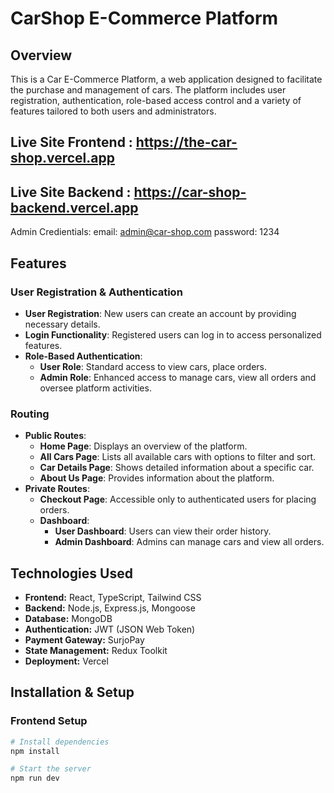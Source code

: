 # CarShop E-Commerce Platform

## Overview

This is a Car E-Commerce Platform, a web application designed to facilitate the purchase and management of cars. The platform includes user registration, authentication, role-based access control and a variety of features tailored to both users and administrators.

## Live Site Frontend : https://the-car-shop.vercel.app

## Live Site Backend : https://car-shop-backend.vercel.app

Admin Credientials:
email: admin@car-shop.com
password: 1234


## Features

### User Registration & Authentication

- **User Registration**: New users can create an account by providing necessary details.
- **Login Functionality**: Registered users can log in to access personalized features.
- **Role-Based Authentication**:
  - **User Role**: Standard access to view cars, place orders.
  - **Admin Role**: Enhanced access to manage cars, view all orders and oversee platform activities.

### Routing

- **Public Routes**:
  - **Home Page**: Displays an overview of the platform.
  - **All Cars Page**: Lists all available cars with options to filter and sort.
  - **Car Details Page**: Shows detailed information about a specific car.
  - **About Us Page**: Provides information about the platform.
- **Private Routes**:
  - **Checkout Page**: Accessible only to authenticated users for placing orders.
  - **Dashboard**:
    - **User Dashboard**: Users can view their order history.
    - **Admin Dashboard**: Admins can manage cars and view all orders.

## Technologies Used

- **Frontend:** React, TypeScript, Tailwind CSS
- **Backend:** Node.js, Express.js, Mongoose
- **Database:** MongoDB
- **Authentication:** JWT (JSON Web Token)
- **Payment Gateway:** SurjoPay
- **State Management:** Redux Toolkit
- **Deployment:** Vercel

## Installation & Setup

### Frontend Setup

```sh
# Install dependencies
npm install

# Start the server
npm run dev
```


